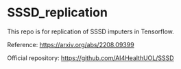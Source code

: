 # SSSD_replication

This repo is for replication of SSSD imputers in Tensorflow.

Reference: https://arxiv.org/abs/2208.09399

Official repository: https://github.com/AI4HealthUOL/SSSD
